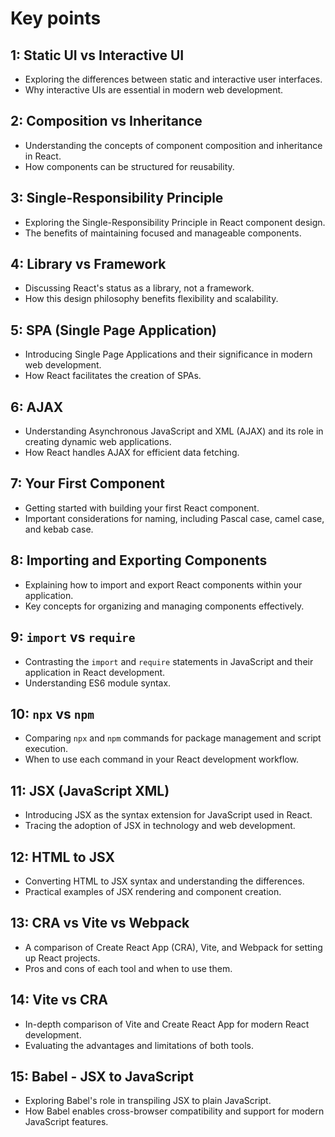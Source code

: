 # Key points

## 1: Static UI vs Interactive UI
- Exploring the differences between static and interactive user interfaces.
- Why interactive UIs are essential in modern web development.

## 2: Composition vs Inheritance
- Understanding the concepts of component composition and inheritance in React.
- How components can be structured for reusability.

## 3: Single-Responsibility Principle
- Exploring the Single-Responsibility Principle in React component design.
- The benefits of maintaining focused and manageable components.

## 4: Library vs Framework
- Discussing React's status as a library, not a framework.
- How this design philosophy benefits flexibility and scalability.

## 5: SPA (Single Page Application)
- Introducing Single Page Applications and their significance in modern web development.
- How React facilitates the creation of SPAs.

## 6: AJAX
- Understanding Asynchronous JavaScript and XML (AJAX) and its role in creating dynamic web applications.
- How React handles AJAX for efficient data fetching.

## 7: Your First Component
- Getting started with building your first React component.
- Important considerations for naming, including Pascal case, camel case, and kebab case.

## 8: Importing and Exporting Components
- Explaining how to import and export React components within your application.
- Key concepts for organizing and managing components effectively.

## 9: `import` vs `require`
- Contrasting the `import` and `require` statements in JavaScript and their application in React development.
- Understanding ES6 module syntax.

## 10: `npx` vs `npm`
- Comparing `npx` and `npm` commands for package management and script execution.
- When to use each command in your React development workflow.

## 11: JSX (JavaScript XML)
- Introducing JSX as the syntax extension for JavaScript used in React.
- Tracing the adoption of JSX in technology and web development.

## 12: HTML to JSX
- Converting HTML to JSX syntax and understanding the differences.
- Practical examples of JSX rendering and component creation.

## 13: CRA vs Vite vs Webpack
- A comparison of Create React App (CRA), Vite, and Webpack for setting up React projects.
- Pros and cons of each tool and when to use them.

## 14: Vite vs CRA
- In-depth comparison of Vite and Create React App for modern React development.
- Evaluating the advantages and limitations of both tools.

## 15: Babel - JSX to JavaScript
- Exploring Babel's role in transpiling JSX to plain JavaScript.
- How Babel enables cross-browser compatibility and support for modern JavaScript features.




